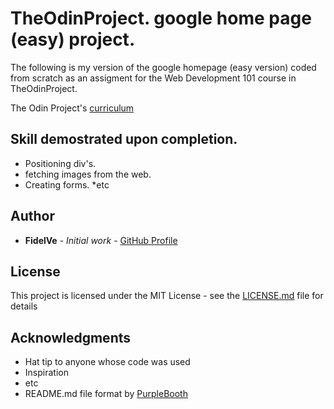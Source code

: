 # TheOdinProject. google home page (easy) project.

The following is my version of the google homepage (easy version) coded from scratch as an assigment for the Web Development 101 course in TheOdinProject.

The Odin Project's [curriculum](http://www.theodinproject.com/courses/web-development-101/lessons/html-css)

## Skill demostrated upon completion.

* Positioning div's.
* fetching images from the web. 
* Creating forms.
*etc

## Author

* **FidelVe** - *Initial work* - [GitHub Profile](https://github.com/FidelVe)

## License

This project is licensed under the MIT License - see the [LICENSE.md](LICENSE.md) file for details

## Acknowledgments

* Hat tip to anyone whose code was used
* Inspiration
* etc
* README.md file format by [PurpleBooth](https://gist.github.com/PurpleBooth/109311bb0361f32d87a2)
